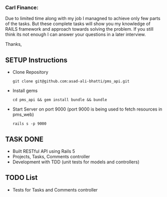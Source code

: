 ### Carl Finance:

Due to limited time along with my job I managned to achieve only few parts of the tasks. But these complete tasks will 
show you my knowledge of RAILS framework and approach towards solving the problem. If you still think its not enough 
I can answer your questions in a later interview.

Thanks,

## SETUP Instructions

- Clone Repository 
  
  `git clone git@github.com:asad-ali-bhatti/pms_api.git`
  
- Install gems
  
  `cd pms_api && gem install bundle && bundle`
  
- Start Server on port 9000 (port 9000 is being used to fetch resources in pms_web)
  
  `rails s -p 9000`
  
## TASK DONE

- Built RESTful API using Rails 5 
- Projects, Tasks, Comments controller
- Development with TDD (unit tests for models and controllers)

## TODO List 

- Tests for Tasks and Comments controller